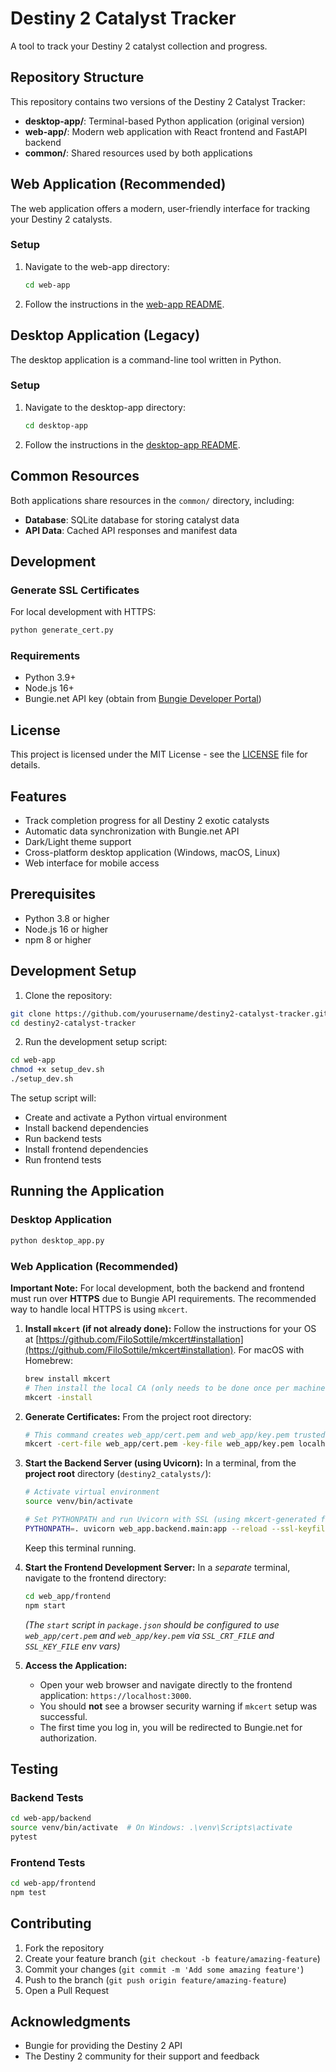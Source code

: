 # Destiny 2 Catalyst Tracker

A tool to track your Destiny 2 catalyst collection and progress.

## Repository Structure

This repository contains two versions of the Destiny 2 Catalyst Tracker:

- **desktop-app/**: Terminal-based Python application (original version)
- **web-app/**: Modern web application with React frontend and FastAPI backend
- **common/**: Shared resources used by both applications

## Web Application (Recommended)

The web application offers a modern, user-friendly interface for tracking your Destiny 2 catalysts.

### Setup

1. Navigate to the web-app directory:
   ```bash
   cd web-app
   ```

2. Follow the instructions in the [web-app README](web-app/README.md).

## Desktop Application (Legacy)

The desktop application is a command-line tool written in Python.

### Setup

1. Navigate to the desktop-app directory:
   ```bash
   cd desktop-app
   ```

2. Follow the instructions in the [desktop-app README](desktop-app/README.md).

## Common Resources

Both applications share resources in the `common/` directory, including:

- **Database**: SQLite database for storing catalyst data
- **API Data**: Cached API responses and manifest data

## Development

### Generate SSL Certificates

For local development with HTTPS:

```bash
python generate_cert.py
```

### Requirements

- Python 3.9+
- Node.js 16+
- Bungie.net API key (obtain from [Bungie Developer Portal](https://www.bungie.net/en/Application))

## License

This project is licensed under the MIT License - see the [LICENSE](LICENSE) file for details.

## Features

- Track completion progress for all Destiny 2 exotic catalysts
- Automatic data synchronization with Bungie.net API
- Dark/Light theme support
- Cross-platform desktop application (Windows, macOS, Linux)
- Web interface for mobile access

## Prerequisites

- Python 3.8 or higher
- Node.js 16 or higher
- npm 8 or higher

## Development Setup

1. Clone the repository:
```bash
git clone https://github.com/yourusername/destiny2-catalyst-tracker.git
cd destiny2-catalyst-tracker
```

2. Run the development setup script:
```bash
cd web-app
chmod +x setup_dev.sh
./setup_dev.sh
```

The setup script will:
- Create and activate a Python virtual environment
- Install backend dependencies
- Run backend tests
- Install frontend dependencies
- Run frontend tests

## Running the Application

### Desktop Application

```bash
python desktop_app.py
```

### Web Application (Recommended)

**Important Note:** For local development, both the backend and frontend must run over **HTTPS** due to Bungie API requirements. The recommended way to handle local HTTPS is using `mkcert`.

1.  **Install `mkcert` (if not already done):**
    Follow the instructions for your OS at [https://github.com/FiloSottile/mkcert#installation](https://github.com/FiloSottile/mkcert#installation). For macOS with Homebrew:
    ```bash
    brew install mkcert
    # Then install the local CA (only needs to be done once per machine)
    mkcert -install
    ```

2.  **Generate Certificates:**
    From the project root directory:
    ```bash
    # This command creates web_app/cert.pem and web_app/key.pem trusted for localhost
    mkcert -cert-file web_app/cert.pem -key-file web_app/key.pem localhost 127.0.0.1 ::1
    ```

3.  **Start the Backend Server (using Uvicorn):**
    In a terminal, from the **project root** directory (`destiny2_catalysts/`):
    ```bash
    # Activate virtual environment
    source venv/bin/activate
    
    # Set PYTHONPATH and run Uvicorn with SSL (using mkcert-generated files)
    PYTHONPATH=. uvicorn web_app.backend.main:app --reload --ssl-keyfile=web_app/key.pem --ssl-certfile=web_app/cert.pem --port 8000
    ```
    Keep this terminal running.

4.  **Start the Frontend Development Server:**
    In a *separate* terminal, navigate to the frontend directory:
    ```bash
    cd web_app/frontend
    npm start
    ```
    *(The `start` script in `package.json` should be configured to use `web_app/cert.pem` and `web_app/key.pem` via `SSL_CRT_FILE` and `SSL_KEY_FILE` env vars)*

5.  **Access the Application:**
    *   Open your web browser and navigate directly to the frontend application: `https://localhost:3000`.
    *   You should **not** see a browser security warning if `mkcert` setup was successful.
    *   The first time you log in, you will be redirected to Bungie.net for authorization.

## Testing

### Backend Tests
```bash
cd web-app/backend
source venv/bin/activate  # On Windows: .\venv\Scripts\activate
pytest
```

### Frontend Tests
```bash
cd web-app/frontend
npm test
```

## Contributing

1. Fork the repository
2. Create your feature branch (`git checkout -b feature/amazing-feature`)
3. Commit your changes (`git commit -m 'Add some amazing feature'`)
4. Push to the branch (`git push origin feature/amazing-feature`)
5. Open a Pull Request

## Acknowledgments

- Bungie for providing the Destiny 2 API
- The Destiny 2 community for their support and feedback 